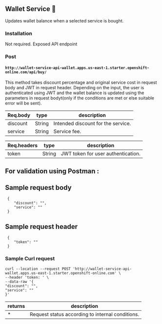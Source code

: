 ## Wallet Service 🚀
Updates wallet balance when a selected service is bought.

### Installation
Not required. Exposed API endpoint

### Post  
#### `http://wallet-service-api-wallet.apps.us-east-1.starter.openshift-online.com/api/buy/`

This method takes discount percentage and original service cost in request body and JWT in request header. Depending on the input, the user is authenticated using JWT and the wallet balance is updated using the parameters in request bodyt(only if the conditions are met or else suitable error will be sent).

**Req.body**|**type**|**description**
-----|-----|-----
discount|String|Intended discount for the service.
service|String| Service fee.

**Req.headers**|**type**|**description**
-----|-----|-----
token|String|JWT token for user authentication.

## For validation using Postman : 

## Sample request body           

```
 {
	"discount": "",
	"service": ""
 }
 ```

## Sample request header           

```
 {
	"token": ""
 }
 ```

### Sample Curl request

```
curl --location --request POST 'http://wallet-service-api-wallet.apps.us-east-1.starter.openshift-online.com' \
--header 'token: ' \
--data-raw '{
"discount": "",
"service": ""
}'
```
**returns**|**description**
-----|-----
*|Request status according to internal conditions.